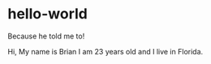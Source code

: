 # hello-world
Because he told me to!

Hi, My name is Brian I am 23 years old and I live in Florida.
